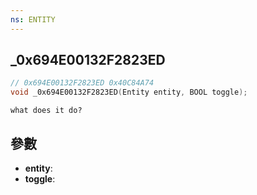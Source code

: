 ```yaml
---
ns: ENTITY
---
```

## _0x694E00132F2823ED

```c
// 0x694E00132F2823ED 0x40C84A74
void _0x694E00132F2823ED(Entity entity, BOOL toggle);
```

```
what does it do?  
```

## 參數
* **entity**: 
* **toggle**: 

